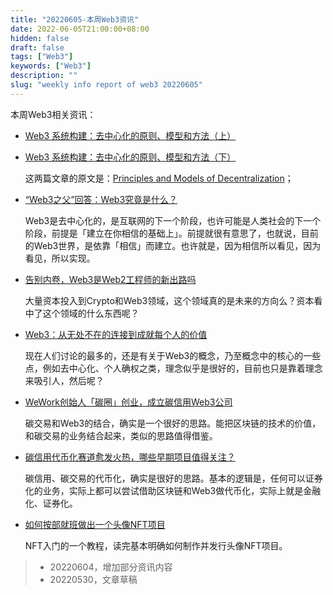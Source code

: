 ```yaml
---
title: "20220605-本周Web3资讯"
date: 2022-06-05T21:00:00+08:00
hidden: false
draft: false
tags: ["Web3"]
keywords: ["Web3"]
description: ""
slug: "weekly info report of web3 20220605"
---
```


本周Web3相关资讯：

- [Web3 系统构建：去中心化的原则、模型和方法（上）](https://www.163.com/dy/article/H8KC7PQV0511D3QS.html)

- [Web3 系统构建：去中心化的原则、模型和方法（下）](http://yun.win80.net/portal/article/index/id/7215/cid/2.html)

  这两篇文章的原文是：[Principles and Models of Decentralization](https://a16z.com/wp-content/uploads/2022/04/principles-and-models-of-decentralization_miles-jennings_a16zcrypto.pdf)；

- [“Web3之父”回答：Web3究竟是什么？](https://wallstreetcn.com/articles/3649370)  

  Web3是去中心化的，是互联网的下一个阶段，也许可能是人类社会的下一个阶段，前提是「建立在你相信的基础上」。前提就很有意思了，也就说，目前的Web3世界，是依靠「相信」而建立。也许就是，因为相信所以看见，因为看见，所以实现。

<!--more-->

- [告别内卷，Web3是Web2工程师的新出路吗](https://www.donews.com/news/detail/4/3207027.html)

  大量资本投入到Crypto和Web3领域，这个领域真的是未来的方向么？资本看中了这个领域的什么东西呢？
  
- [Web3：从无处不在的连接到成就每个人的价值](https://baijiahao.baidu.com/s?id=1734349174783930863&wfr=spider&for=pc)

  现在人们讨论的最多的，还是有关于Web3的概念，乃至概念中的核心的一些点，例如去中心化、个人确权之类，理念似乎是很好的，目前也只是靠着理念来吸引人，然后呢？
  
- [WeWork创始人「碳圈」创业，成立碳信用Web3公司](https://www.toutiao.com/article/7105251066735755783/?wid=1654398658270)

  碳交易和Web3的结合，确实是一个很好的思路。能把区块链的技术的价值，和碳交易的业务结合起来，类似的思路值得借鉴。

- [碳信用代币化赛道愈发火热，哪些早期项目值得关注？](https://web3caff.com/zh/archives/13418)

  碳信用、碳交易的代币化，确实是很好的思路。基本的逻辑是，任何可以证券化的业务，实际上都可以尝试借助区块链和Web3做代币化，实际上就是金融化、证券化。

- [如何按部就班做出一个头像NFT项目](https://mp.weixin.qq.com/s?__biz=MzAwNTk4NTU4Ng==&mid=2247484569&idx=1&sn=20ab045f43fa48d3024d73bd440f3643&scene=21#wechat_redirect)

  NFT入门的一个教程，读完基本明确如何制作并发行头像NFT项目。



> - 20220604，增加部分资讯内容
> - 20220530，文章草稿
